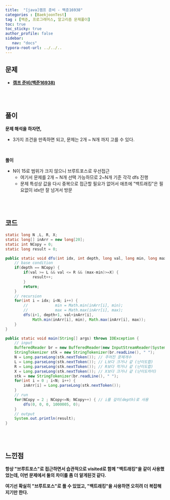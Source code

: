```yaml
---
title:  "[java]캠프 준비 - 백준16938"
categories : [BaekjoonTest]
tag : [백준, 프로그래머스, 알고리즘 문제풀이]
toc: true
toc_sticky: true
author_profile: false
sidebar:
   nav: "docs"
typora-root-url: ../../..
---
```




## 문제

* **[캠프 준비(백준16938)](https://www.acmicpc.net/problem/16938)**

<br><br>

## 풀이

**문제 해석을 하자면,**

* 3가지 조건을 만족하면 되고, 문제는 2개 ~ N개 까지 고를 수 있다.

<br>

**풀이**

* N이 15로 범위가 크지 않으니 브루트포스로 우선접근
  * 여기서 문제를 2개 ~ N개 선택 가능하므로 2~N개 기준 각각 dfs 진행
  * 문제 특성상 값을 다시 중복으로 접근할 필요가 없어서 애초에 "백트래킹"은 필요없이 idx만 잘 넘겨서 방문


<br><br>

## 코드

```java
static long N ,L, R, X;
static long[] inArr = new long[20];
static int NCopy = 0;
static long result = 0;

public static void dfs(int idx, int depth, long val, long min, long max) {
    // base condition
    if(depth == NCopy) {
        if(val >= L && val <= R && (max-min)>=X) {
            result++;
        }
        return;
    }
    // recursion
    for(int i = idx; i<N; i++) {
        //            min = Math.min(inArr[i], min);
        //            max = Math.max(inArr[i], max);
        dfs(i+1, depth+1, val+inArr[i],
            Math.min(inArr[i], min), Math.max(inArr[i], max));
    }
}

public static void main(String[] args) throws IOException {
    // input
    BufferedReader br = new BufferedReader(new InputStreamReader(System.in));
    StringTokenizer stk = new StringTokenizer(br.readLine(), " ");
    N = Long.parseLong(stk.nextToken()); // 주어진 문제개수
    L = Long.parseLong(stk.nextToken()); // L보다 크거나 같 (난이도합)
    R = Long.parseLong(stk.nextToken()); // R보다 작거나 같 (난이도합)
    X = Long.parseLong(stk.nextToken()); // X보다 크거나 같 (난이도차이)
    stk = new StringTokenizer(br.readLine(), " ");
    for(int i = 0 ; i<N; i++) {
        inArr[i] = Long.parseLong(stk.nextToken());
    }
    // run
    for(NCopy = 2 ; NCopy<=N; NCopy++) { // i를 깊이(depth)로 사용
        dfs(0, 0, 0, 1000005, 0);
    }
    // output
    System.out.println(result);
}
```

<br>**<br>**

## **느낀점**

**항상 "브루트포스"로 접근하면서 습관적으로 visited로 함께 "백트래킹"을 같이 사용했었는데, 이번 문제에서 둘의 차이를 좀 더 알게된것 같다.**

**여기선 확실히 "브루트포스"로 풀 수 있었고, "백트래킹"을 사용하면 오히려 더 복잡해지기만 한다.**
